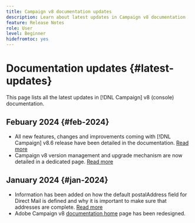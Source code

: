 ```yaml
---
title: Campaign v8 documentation updates
description: Learn about latest updates in Campaign v8 documentation
feature: Release Notes
role: User
level: Beginner
hidefromtoc: yes
---
```


# Documentation updates {#latest-updates}

This page lists all the latest updates in [!DNL Campaign] v8 (console) documentation.

## Febuary 2024 {#feb-2024}

* All new features, changes and improvements coming with [!DNL Campaign] v8.6 release have been detailed in the documentation. [Read more](release-notes.md)
* Campaign v8 version management and upgrade mechanism are now detailed in a dedicated page. [Read more](upgrades.md)


## January 2024 {#jan-2024}

* Information has been added on how the default postalAddress field for Direct Mail is defined and why it is important to make sure that addresses are complete. [Read more](../send/direct-mail.md)
* Adobe Campaign v8 [documentation home](../campaign-home.md) page has been redesigned.
